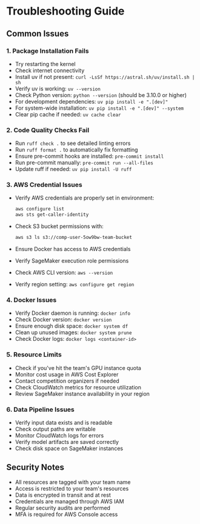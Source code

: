 # Troubleshooting Guide

## Common Issues

### 1. Package Installation Fails

- Try restarting the kernel
- Check internet connectivity
- Install uv if not present: `curl -LsSf https://astral.sh/uv/install.sh | sh`
- Verify uv is working: `uv --version`
- Check Python version: `python --version` (should be 3.10.0 or higher)
- For development dependencies: `uv pip install -e ".[dev]"`
- For system-wide installation: `uv pip install -e ".[dev]" --system`
- Clear pip cache if needed: `uv cache clear`

### 2. Code Quality Checks Fail

- Run `ruff check .` to see detailed linting errors
- Run `ruff format .` to automatically fix formatting
- Ensure pre-commit hooks are installed: `pre-commit install`
- Run pre-commit manually: `pre-commit run --all-files`
- Update ruff if needed: `uv pip install -U ruff`

### 3. AWS Credential Issues

- Verify AWS credentials are properly set in environment:

  ```bash
  aws configure list
  aws sts get-caller-identity
  ```

- Check S3 bucket permissions with:

  ```bash
  aws s3 ls s3://comp-user-5ow9bw-team-bucket
  ```

- Ensure Docker has access to AWS credentials
- Verify SageMaker execution role permissions
- Check AWS CLI version: `aws --version`
- Verify region setting: `aws configure get region`

### 4. Docker Issues

- Verify Docker daemon is running: `docker info`
- Check Docker version: `docker version`
- Ensure enough disk space: `docker system df`
- Clean up unused images: `docker system prune`
- Check Docker logs: `docker logs <container-id>`

### 5. Resource Limits

- Check if you've hit the team's GPU instance quota
- Monitor cost usage in AWS Cost Explorer
- Contact competition organizers if needed
- Check CloudWatch metrics for resource utilization
- Review SageMaker instance availability in your region

### 6. Data Pipeline Issues

- Verify input data exists and is readable
- Check output paths are writable
- Monitor CloudWatch logs for errors
- Verify model artifacts are saved correctly
- Check disk space on SageMaker instances

## Security Notes

- All resources are tagged with your team name
- Access is restricted to your team's resources
- Data is encrypted in transit and at rest
- Credentials are managed through AWS IAM
- Regular security audits are performed
- MFA is required for AWS Console access
